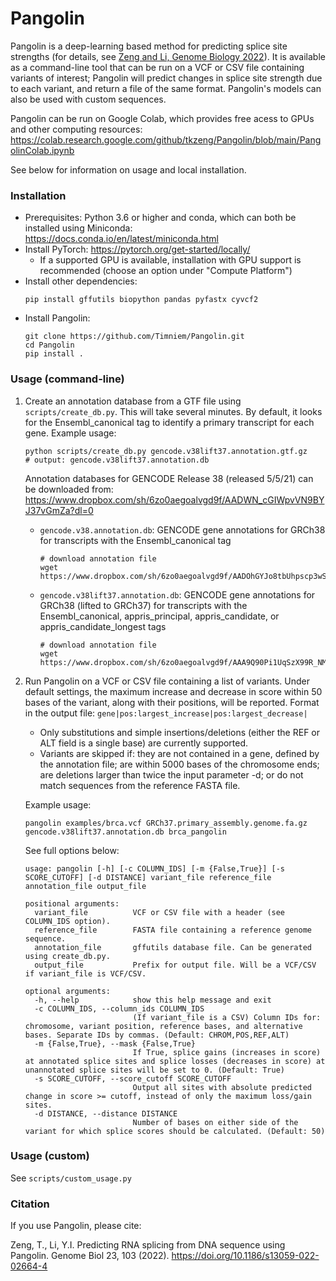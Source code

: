 # Pangolin

Pangolin is a deep-learning based method for predicting splice site strengths (for details, see [Zeng and Li, Genome Biology 2022](https://doi.org/10.1186/s13059-022-02664-4)). It is available as a command-line tool that can be run on a VCF or CSV file containing variants of interest; Pangolin will predict changes in splice site strength due to each variant, and return a file of the same format. Pangolin's models can also be used with custom sequences.

Pangolin can be run on Google Colab, which provides free acess to GPUs and other computing resources: https://colab.research.google.com/github/tkzeng/Pangolin/blob/main/PangolinColab.ipynb

See below for information on usage and local installation.

### Installation
* Prerequisites: Python 3.6 or higher and conda, which can both be installed using Miniconda: https://docs.conda.io/en/latest/miniconda.html
* Install PyTorch: https://pytorch.org/get-started/locally/
  * If a supported GPU is available, installation with GPU support is recommended (choose an option under "Compute Platform")
* Install other dependencies:
  ```
  pip install gffutils biopython pandas pyfastx cyvcf2
  ```
* Install Pangolin:
  ```
  git clone https://github.com/Timniem/Pangolin.git
  cd Pangolin
  pip install .
  ```

### Usage (command-line)

1. Create an annotation database from a GTF file using `scripts/create_db.py`. This will take several minutes. By default, it looks for the Ensembl_canonical tag to identify a primary transcript for each gene. Example usage:
   ```
   python scripts/create_db.py gencode.v38lift37.annotation.gtf.gz
   # output: gencode.v38lift37.annotation.db
   ```

   Annotation databases for GENCODE Release 38 (released 5/5/21) can be downloaded from: https://www.dropbox.com/sh/6zo0aegoalvgd9f/AADWN_cGIWpvVN9BYJ37vGmZa?dl=0
   * `gencode.v38.annotation.db`: GENCODE gene annotations for GRCh38 for transcripts with the Ensembl_canonical tag
      ```
      # download annotation file
      wget https://www.dropbox.com/sh/6zo0aegoalvgd9f/AADOhGYJo8tbUhpscp3wSFj6a/gencode.v38.annotation.db
      ```
   * `gencode.v38lift37.annotation.db`: GENCODE gene annotations for GRCh38 (lifted to GRCh37) for transcripts with the Ensembl_canonical, appris_principal, appris_candidate, or appris_candidate_longest tags
      ```
      # download annotation file
      wget https://www.dropbox.com/sh/6zo0aegoalvgd9f/AAA9Q90Pi1UqSzX99R_NM803a/gencode.v38lift37.annotation.db
      ```

2. Run Pangolin on a VCF or CSV file containing a list of variants. Under default settings, the maximum increase and decrease in score within 50 bases of the variant, along with their positions, will be reported. Format in the output file: `gene|pos:largest_increase|pos:largest_decrease|`
   * Only substitutions and simple insertions/deletions (either the REF or ALT field is a single base) are currently supported.
   * Variants are skipped if: they are not contained in a gene, defined by the annotation file; are within 5000 bases of the chromosome ends; are deletions larger than twice the input parameter -d; or do not match sequences from the reference FASTA file.

    Example usage:
    ```
    pangolin examples/brca.vcf GRCh37.primary_assembly.genome.fa.gz gencode.v38lift37.annotation.db brca_pangolin
    ```
    See full options below:
    ```
    usage: pangolin [-h] [-c COLUMN_IDS] [-m {False,True}] [-s SCORE_CUTOFF] [-d DISTANCE] variant_file reference_file annotation_file output_file

    positional arguments:
      variant_file          VCF or CSV file with a header (see COLUMN_IDS option).
      reference_file        FASTA file containing a reference genome sequence.
      annotation_file       gffutils database file. Can be generated using create_db.py.
      output_file           Prefix for output file. Will be a VCF/CSV if variant_file is VCF/CSV.

    optional arguments:
      -h, --help            show this help message and exit
      -c COLUMN_IDS, --column_ids COLUMN_IDS
                            (If variant_file is a CSV) Column IDs for: chromosome, variant position, reference bases, and alternative bases. Separate IDs by commas. (Default: CHROM,POS,REF,ALT)
      -m {False,True}, --mask {False,True}
                            If True, splice gains (increases in score) at annotated splice sites and splice losses (decreases in score) at unannotated splice sites will be set to 0. (Default: True)
      -s SCORE_CUTOFF, --score_cutoff SCORE_CUTOFF
                            Output all sites with absolute predicted change in score >= cutoff, instead of only the maximum loss/gain sites.
      -d DISTANCE, --distance DISTANCE
                            Number of bases on either side of the variant for which splice scores should be calculated. (Default: 50)
    ```

### Usage (custom)

See `scripts/custom_usage.py`

### Citation

If you use Pangolin, please cite:

Zeng, T., Li, Y.I. Predicting RNA splicing from DNA sequence using Pangolin. Genome Biol 23, 103 (2022). https://doi.org/10.1186/s13059-022-02664-4
